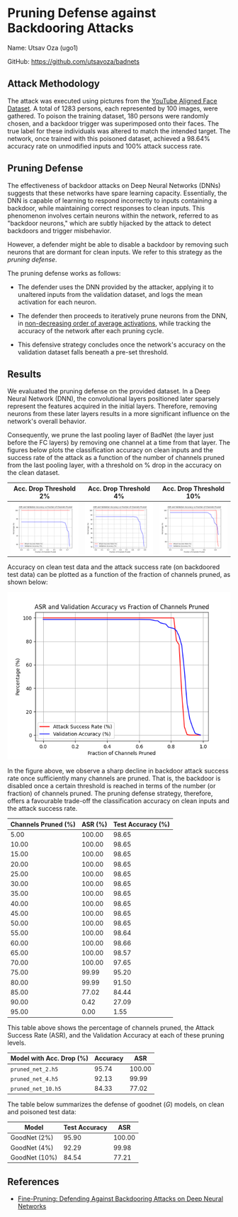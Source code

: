 # Pruning Defense against Backdooring Attacks


Name: Utsav Oza (ugo1)

GitHub: https://github.com/utsavoza/badnets

## Attack Methodology

The attack was executed using pictures from
the [YouTube Aligned Face Dataset](https://drive.google.com/drive/folders/1Rs68uH8Xqa4j6UxG53wzD0uyI8347dSq?usp=sharing).
A total of 1283 persons, each
represented by 100 images, were gathered. To poison the training dataset, 180 persons were randomly chosen, and a
backdoor trigger was superimposed onto their faces. The true label for these individuals was altered to match the
intended target. The network, once trained with this poisoned dataset, achieved a 98.64% accuracy rate on unmodified
inputs and 100% attack success rate.

## Pruning Defense

The effectiveness of backdoor attacks on Deep Neural Networks (DNNs) suggests that these networks have spare learning
capacity. Essentially, the DNN is capable of learning to respond incorrectly to inputs containing a backdoor, while
maintaining correct responses to clean inputs. This phenomenon involves certain neurons within the network,
referred to as "backdoor neurons," which are subtly hijacked by the attack to detect backdoors and trigger misbehavior.

However, a defender might be able to disable a backdoor by removing such neurons that are dormant for clean inputs.
We refer to this strategy as the *pruning defense*.

The pruning defense works as follows:

- The defender uses the DNN provided by the attacker, applying it to unaltered inputs from the validation dataset, and
  logs the mean activation for each neuron.

- The defender then proceeds to iteratively prune neurons from the DNN,
  in [non-decreasing order of average activations](https://arxiv.org/pdf/1805.12185.pdf),
  while tracking the accuracy of the network after each pruning cycle.

- This defensive strategy concludes once the network's accuracy on the validation dataset falls beneath a pre-set
  threshold.

## Results

We evaluated the pruning defense on the provided dataset. In a Deep Neural Network (DNN), the convolutional layers
positioned later sparsely represent the features acquired in the initial layers. Therefore, removing neurons from these
later layers results in a more significant influence on the network's overall behavior.

Consequently, we prune the last pooling layer of BadNet (the layer just before the FC layers) by removing one channel
at a time from that layer. The figures below plots the classification accuracy on clean inputs and the success rate of
the attack as a function of the number of channels pruned from the last pooling layer, with a threshold on % drop in the
accuracy on the clean dataset.

|    Acc. Drop Threshold 2%     |    Acc. Drop Threshold 4%     |    Acc. Drop Threshold 10%     |
|:-----------------------------:|:-----------------------------:|:------------------------------:|
| ![](./plots/pruned_net_2.png) | ![](./plots/pruned_net_4.png) | ![](./plots/pruned_net_10.png) |

Accuracy on clean test data and the attack success rate (on backdoored test data) can be plotted as a function of the
fraction of channels pruned, as shown below:

![](./plots/pruned_net.png)

In the figure above, we observe a sharp decline in backdoor attack success rate once sufficiently many channels are
pruned. That is, the backdoor is disabled once a certain threshold is reached in terms of the number (or fraction) of
channels pruned. The pruning defense strategy, therefore, offers a favourable trade-off the classification accuracy on
clean inputs and the attack success rate.

| Channels Pruned (%) | ASR (%) | Test Accuracy (%) |
|---------------------|---------|-------------------|
| 5.00                | 100.00  | 98.65             |
| 10.00               | 100.00  | 98.65             |
| 15.00               | 100.00  | 98.65             |
| 20.00               | 100.00  | 98.65             |
| 25.00               | 100.00  | 98.65             |
| 30.00               | 100.00  | 98.65             |
| 35.00               | 100.00  | 98.65             |
| 40.00               | 100.00  | 98.65             |
| 45.00               | 100.00  | 98.65             |
| 50.00               | 100.00  | 98.65             |
| 55.00               | 100.00  | 98.64             |
| 60.00               | 100.00  | 98.66             |
| 65.00               | 100.00  | 98.57             |
| 70.00               | 100.00  | 97.65             |
| 75.00               | 99.99   | 95.20             |
| 80.00               | 99.99   | 91.50             |
| 85.00               | 77.02   | 84.44             |
| 90.00               | 0.42    | 27.09             |
| 95.00               | 0.00    | 1.55              |

This table above shows the percentage of channels pruned, the Attack Success Rate (ASR), and the Validation Accuracy at
each of these pruning levels.

| Model with Acc. Drop (%) | Accuracy | ASR    |
|--------------------------|----------|--------|
| `pruned_net_2.h5`        | 95.74    | 100.00 |
| `pruned_net_4.h5`        | 92.13    | 99.99  |
| `pruned_net_10.h5`       | 84.33    | 77.02  |

The table below summarizes the defense of goodnet ($G$) models, on clean and poisoned test data:

| Model         | Test Accuracy | ASR    |
|---------------|---------------|--------|
| GoodNet (2%)  | 95.90         | 100.00 |
| GoodNet (4%)  | 92.29         | 99.98  |
| GoodNet (10%) | 84.54         | 77.21  |

## References

- [Fine-Pruning: Defending Against Backdooring Attacks on Deep Neural Networks](https://arxiv.org/pdf/1805.12185.pdf)
